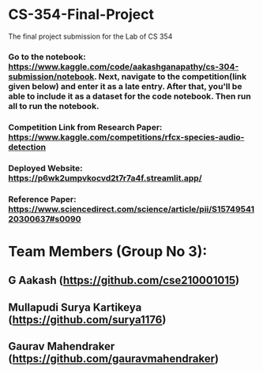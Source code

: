 # CS-354-Final-Project
The final project submission for the Lab of CS 354

### Go to the notebook: https://www.kaggle.com/code/aakashganapathy/cs-304-submission/notebook. Next, navigate to the competition(link given below) and enter it as a late entry. After that, you'll be able to include it as a dataset for the code notebook. Then run all to run the notebook.
### Competition Link from Research Paper: https://www.kaggle.com/competitions/rfcx-species-audio-detection
### Deployed Website: https://p6wk2umpvkocvd2t7r7a4f.streamlit.app/
### Reference Paper: https://www.sciencedirect.com/science/article/pii/S1574954120300637#s0090

# Team Members (Group No 3):

## G Aakash (https://github.com/cse210001015)
## Mullapudi Surya Kartikeya (https://github.com/surya1176)
## Gaurav Mahendraker (https://github.com/gauravmahendraker)
